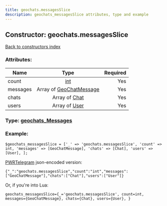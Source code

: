 ```yaml
---
title: geochats.messagesSlice
description: geochats_messagesSlice attributes, type and example
---
```

## Constructor: geochats.messagesSlice  
[Back to constructors index](index.md)



### Attributes:

| Name     |    Type       | Required |
|----------|:-------------:|---------:|
|count|[int](../types/int.md) | Yes|
|messages|Array of [GeoChatMessage](../types/GeoChatMessage.md) | Yes|
|chats|Array of [Chat](../types/Chat.md) | Yes|
|users|Array of [User](../types/User.md) | Yes|



### Type: [geochats\_Messages](../types/geochats_Messages.md)


### Example:

```
$geochats_messagesSlice = ['_' => 'geochats.messagesSlice', 'count' => int, 'messages' => [GeoChatMessage], 'chats' => [Chat], 'users' => [User], ];
```  

[PWRTelegram](https://pwrtelegram.xyz) json-encoded version:

```
{"_":"geochats.messagesSlice","count":"int","messages":["GeoChatMessage"],"chats":["Chat"],"users":["User"]}
```


Or, if you're into Lua:  


```
geochats_messagesSlice={_='geochats.messagesSlice', count=int, messages={GeoChatMessage}, chats={Chat}, users={User}, }

```


